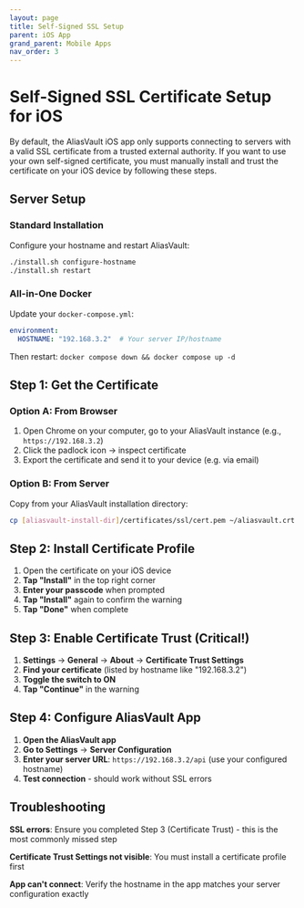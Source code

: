 ```yaml
---
layout: page
title: Self-Signed SSL Setup
parent: iOS App
grand_parent: Mobile Apps
nav_order: 3
---
```


# Self-Signed SSL Certificate Setup for iOS

By default, the AliasVault iOS app only supports connecting to servers with a valid SSL certificate from a trusted external authority. If you want to use your own self-signed certificate, you must manually install and trust the certificate on your iOS device by following these steps.

## Server Setup

### Standard Installation
Configure your hostname and restart AliasVault:
```bash
./install.sh configure-hostname
./install.sh restart
```

### All-in-One Docker
Update your `docker-compose.yml`:
```yaml
environment:
  HOSTNAME: "192.168.3.2"  # Your server IP/hostname
```
Then restart: `docker compose down && docker compose up -d`

## Step 1: Get the Certificate

### Option A: From Browser
1. Open Chrome on your computer, go to your AliasVault instance (e.g., `https://192.168.3.2`)
2. Click the padlock icon → inspect certificate
3. Export the certificate and send it to your device (e.g. via email)

### Option B: From Server
Copy from your AliasVault installation directory:
```bash
cp [aliasvault-install-dir]/certificates/ssl/cert.pem ~/aliasvault.crt
```

## Step 2: Install Certificate Profile

1. Open the certificate on your iOS device
1. **Tap "Install"** in the top right corner
2. **Enter your passcode** when prompted
3. **Tap "Install"** again to confirm the warning
4. **Tap "Done"** when complete

## Step 3: Enable Certificate Trust (Critical!)

1. **Settings** → **General** → **About** → **Certificate Trust Settings**
2. **Find your certificate** (listed by hostname like "192.168.3.2")
3. **Toggle the switch to ON**
4. **Tap "Continue"** in the warning

## Step 4: Configure AliasVault App

1. **Open the AliasVault app**
2. **Go to Settings** → **Server Configuration**
3. **Enter your server URL**: `https://192.168.3.2/api` (use your configured hostname)
4. **Test connection** - should work without SSL errors

## Troubleshooting

**SSL errors**: Ensure you completed Step 3 (Certificate Trust) - this is the most commonly missed step

**Certificate Trust Settings not visible**: You must install a certificate profile first

**App can't connect**: Verify the hostname in the app matches your server configuration exactly